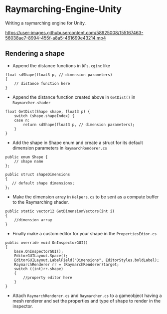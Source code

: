 # Raymarching-Engine-Unity
 Writing a raymarching engine for Unity.<br>
 
https://user-images.githubusercontent.com/58925008/155167463-56038ae7-8994-455f-a8a5-461699e43214.mp4

## Rendering a shape

* Append the distance functions in `DFs.cginc` like
```
float sdShape(float3 p, // dimension parameters)	
{
    // distance function here
}
```   
* Append the distance function created above in `GetDist()` in `Raymarcher.shader` 
```
float GetDist(Shape shape, float3 p) {
    switch (shape.shapeIndex) {
    case n:
        return sdShape(float3 p, // dimension parameters);
    }
}
```
* Add the shape in Shape enum and create a struct for its default dimension parameters in `RaymarchRenderer.cs` 
```
public enum Shape {
    // shape name
};

public struct shapeDimensions
{
   // default shape dimensions;
};
```
* Make the dimension array in `Helpers.cs` to be sent as a compute buffer to the Raymarching shader.
```
public static vector12 GetDimensionVectors(int i)
{
    //dimension array
}
```
* Finally make a custom editor for your shape in the `PropertiesEdior.cs`
```
public override void OnInspectorGUI()
{
    base.OnInspectorGUI();
    EditorGUILayout.Space();
    EditorGUILayout.LabelField("Dimensions", EditorStyles.boldLabel);
    RaymarchRenderer rr = (RaymarchRenderer)target;
    switch ((int)rr.shape)
    {
        //property editor here
    }
}
```
* Attach `RaymarchRenderer.cs` and `Raymarcher.cs` to a gameobject having a mesh renderer and set the properties and type of shape to render in the inspector.




